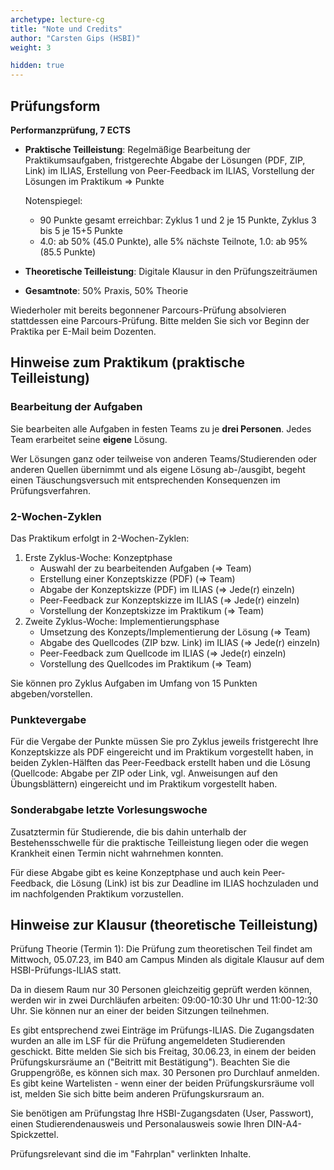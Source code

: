 ```yaml
---
archetype: lecture-cg
title: "Note und Credits"
author: "Carsten Gips (HSBI)"
weight: 3

hidden: true
---
```



## Prüfungsform

**Performanzprüfung, 7 ECTS**

-   **Praktische Teilleistung**:
    Regelmäßige Bearbeitung der Praktikumsaufgaben,
    fristgerechte Abgabe der Lösungen (PDF, ZIP, Link) im ILIAS,
    Erstellung von Peer-Feedback im ILIAS,
    Vorstellung der Lösungen im Praktikum => Punkte

    Notenspiegel:
    -   90 Punkte gesamt erreichbar: Zyklus 1 und 2 je 15 Punkte, Zyklus 3 bis 5 je 15+5 Punkte
    -   4.0: ab 50% (45.0 Punkte), alle 5% nächste Teilnote, 1.0: ab 95% (85.5 Punkte)

-   **Theoretische Teilleistung**:
    Digitale Klausur in den Prüfungszeiträumen

-   **Gesamtnote**:
    50% Praxis, 50% Theorie

Wiederholer mit bereits begonnener Parcours-Prüfung absolvieren stattdessen eine Parcours-Prüfung.
Bitte melden Sie sich vor Beginn der Praktika per E-Mail beim Dozenten.


## Hinweise zum Praktikum (praktische Teilleistung)

### Bearbeitung der Aufgaben

Sie bearbeiten alle Aufgaben in festen Teams zu je **drei Personen**. Jedes Team erarbeitet seine
**eigene** Lösung.

Wer Lösungen ganz oder teilweise von anderen Teams/Studierenden oder anderen Quellen übernimmt
und als eigene Lösung ab-/ausgibt, begeht einen Täuschungsversuch mit entsprechenden Konsequenzen
im Prüfungsverfahren.

### 2-Wochen-Zyklen

Das Praktikum erfolgt in 2-Wochen-Zyklen:

1.  Erste Zyklus-Woche: Konzeptphase
    -   Auswahl der zu bearbeitenden Aufgaben (=> Team)
    -   Erstellung einer Konzeptskizze (PDF) (=> Team)
    -   Abgabe der Konzeptskizze (PDF) im ILIAS (=> Jede(r) einzeln)
    -   Peer-Feedback zur Konzeptskizze im ILIAS (=> Jede(r) einzeln)
    -   Vorstellung der Konzeptskizze im Praktikum (=> Team)
2.  Zweite Zyklus-Woche: Implementierungsphase
    -   Umsetzung des Konzepts/Implementierung der Lösung (=> Team)
    -   Abgabe des Quellcodes (ZIP bzw. Link) im ILIAS (=> Jede(r) einzeln)
    -   Peer-Feedback zum Quellcode im ILIAS (=> Jede(r) einzeln)
    -   Vorstellung des Quellcodes im Praktikum (=> Team)

Sie können pro Zyklus Aufgaben im Umfang von 15 Punkten abgeben/vorstellen.

### Punktevergabe

Für die Vergabe der Punkte müssen Sie pro Zyklus jeweils fristgerecht
Ihre Konzeptskizze als PDF eingereicht und im Praktikum vorgestellt haben,
in beiden Zyklen-Hälften das Peer-Feedback erstellt haben und
die Lösung (Quellcode: Abgabe per ZIP oder Link, vgl. Anweisungen auf den
Übungsblättern) eingereicht und im Praktikum vorgestellt haben.

### Sonderabgabe letzte Vorlesungswoche

Zusatztermin für Studierende, die bis dahin unterhalb der Bestehensschwelle für die praktische
Teilleistung liegen oder die wegen Krankheit einen Termin nicht wahrnehmen konnten.

Für diese Abgabe gibt es keine Konzeptphase und auch kein Peer-Feedback, die Lösung (Link)
ist bis zur Deadline im ILIAS hochzuladen und im nachfolgenden Praktikum vorzustellen.


## Hinweise zur Klausur (theoretische Teilleistung)

Prüfung Theorie (Termin 1): Die Prüfung zum theoretischen Teil findet am Mittwoch, 05.07.23,
im B40 am Campus Minden als digitale Klausur auf dem HSBI-Prüfungs-ILIAS statt.

Da in diesem Raum nur 30 Personen gleichzeitig geprüft werden können, werden wir in zwei
Durchläufen arbeiten: 09:00-10:30 Uhr und 11:00-12:30 Uhr. Sie können nur an einer der beiden
Sitzungen teilnehmen.

Es gibt entsprechend zwei Einträge im Prüfungs-ILIAS. Die Zugangsdaten wurden an alle im LSF
für die Prüfung angemeldeten Studierenden geschickt. Bitte melden Sie sich bis Freitag,
30.06.23, in einem der beiden Prüfungskursräume an ("Beitritt mit Bestätigung"). Beachten Sie
die Gruppengröße, es können sich max. 30 Personen pro Durchlauf anmelden. Es gibt keine
Wartelisten - wenn einer der beiden Prüfungskursräume voll ist, melden Sie sich bitte beim
anderen Prüfungskursraum an.

Sie benötigen am Prüfungstag Ihre HSBI-Zugangsdaten (User, Passwort), einen Studierendenausweis
und Personalausweis sowie Ihren DIN-A4-Spickzettel.

Prüfungsrelevant sind die im "Fahrplan" verlinkten Inhalte.

